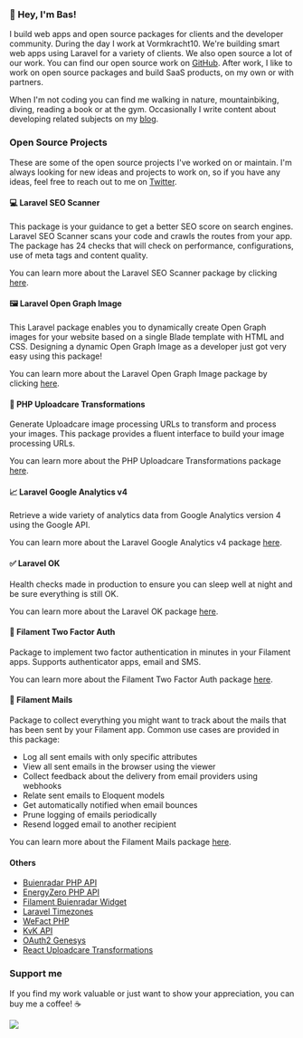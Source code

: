 ### 👋 Hey, I'm Bas!

I build web apps and open source packages for clients and the developer community. During the day I work at Vormkracht10. We're building smart web apps using Laravel for a variety of clients. We also open source a lot of our work. You can find our open source work on [GitHub](https://github.com/vormkracht10). After work, I like to work on open source packages and build SaaS products, on my own or with partners.

When I'm not coding you can find me walking in nature, mountainbiking, diving, reading a book or at the gym. Occasionally I write content about developing related subjects on my [blog](https://baspa.dev).  

### Open Source Projects

These are some of the open source projects I've worked on or maintain. I'm always looking for new ideas and projects to work on, so if you have any ideas, feel free to reach out to me on [Twitter](https://twitter.com/baspa_dev).

#### 💻 Laravel SEO Scanner

This package is your guidance to get a better SEO score on search engines. Laravel SEO Scanner scans your code and crawls the routes from your app. The package has 24 checks that will check on performance, configurations, use of meta tags and content quality.

You can learn more about the Laravel SEO Scanner package by clicking [here](https://github.com/vormkracht10/laravel-seo-scanner).

#### 🖼️ Laravel Open Graph Image

This Laravel package enables you to dynamically create Open Graph images for your website based on a single Blade template with HTML and CSS. Designing a dynamic Open Graph Image as a developer just got very easy using this package!

You can learn more about the Laravel Open Graph Image package by clicking [here](https://github.com/vormkracht10/laravel-open-graph-image).

#### 🔄 PHP Uploadcare Transformations

Generate Uploadcare image processing URLs to transform and process your images. This package provides a fluent interface to build your image processing URLs.

You can learn more about the PHP Uploadcare Transformations package [here](https://github.com/vormkracht10/php-uploadcare-transformations).

#### 📈 Laravel Google Analytics v4

Retrieve a wide variety of analytics data from Google Analytics version 4 using the Google API.

You can learn more about the Laravel Google Analytics v4 package [here](https://github.com/vormkracht10/laravel-google-analytics-v4).

#### ✅ Laravel OK

Health checks made in production to ensure you can sleep well at night and be sure everything is still OK.

You can learn more about the Laravel OK package [here](https://github.com/vormkracht10/laravel-ok).

#### 🔐 Filament Two Factor Auth

Package to implement two factor authentication in minutes in your Filament apps. Supports authenticator apps, email and SMS. 

You can learn more about the Filament Two Factor Auth package [here](https://github.com/vormkracht10/filament-two-factor-auth).

#### 📨 Filament Mails

Package to collect everything you might want to track about the mails that has been sent by your Filament app. Common use cases are provided in this package:

- Log all sent emails with only specific attributes
- View all sent emails in the browser using the viewer
- Collect feedback about the delivery from email providers using webhooks
- Relate sent emails to Eloquent models
- Get automatically notified when email bounces
- Prune logging of emails periodically
- Resend logged email to another recipient

You can learn more about the Filament Mails package [here](https://github.com/vormkracht10/filament-mails).

#### Others

-   [Buienradar PHP API](https://github.com/baspa/buienradar-php-api)
-   [EnergyZero PHP API](https://github.com/baspa/energyzero-php-api)
-   [Filament Buienradar Widget](https://github.com/baspa/filament-buienradar-widget)
-   [Laravel Timezones](https://github.com/baspa/laravel-timezones)
-   [WeFact PHP](https://github.com/vormkracht10/wefact-php)
-   [KvK API](https://github.com/vormkracht10/kvk-api)
-   [OAuth2 Genesys](https://github.com/vormkracht10/oauth2-genesys)
-   [React Uploadcare Transformations](https://github.com/Baspa/react-uploadcare-transformations)

### Support me

If you find my work valuable or just want to show your appreciation, you can buy me a coffee! ☕️

<a href="https://buymeacoffee.com/baspa" target="_blank">
<img src="https://github.com/user-attachments/assets/111f0d29-93d5-4b3b-b890-ff04d0239c6b" />
</a>


